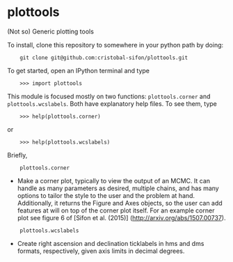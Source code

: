 # plottools
(Not so) Generic plotting tools

To install, clone this repository to somewhere in your python path by doing:

```
    git clone git@github.com:cristobal-sifon/plottools.git
```

To get started, open an IPython terminal and type

```
    >>> import plottools
```

This module is focused mostly on two functions: ``plottools.corner`` and ``plottools.wcslabels``. Both have explanatory help files. To see them, type

```
    >>> help(plottools.corner)
```

or 

```
    >>> help(plottools.wcslabels)
```

Briefly,

```
    plottools.corner
```

 * Make a corner plot, typically to view the output of an MCMC. It can handle as many parameters as desired, multiple chains, and has many options to tailor the style to the user and the problem at hand. Additionally, it returns the Figure and Axes objects, so the user can add features at will on top of the corner plot itself. For an example corner plot see figure 6 of [Sifon et al. (2015)] (http://arxiv.org/abs/1507.00737).

```
    plottools.wcslabels
```

 * Create right ascension and declination ticklabels in hms and dms formats, respectively, given axis limits in decimal degrees.
